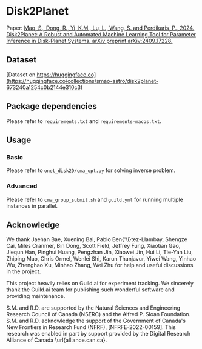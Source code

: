 # Disk2Planet
Paper: [Mao, S., Dong, R., Yi, K.M., Lu, L., Wang, S. and Perdikaris, P., 2024. Disk2Planet: A Robust and Automated Machine Learning Tool for Parameter Inference in Disk-Planet Systems. arXiv preprint arXiv:2409.17228.](https://arxiv.org/abs/2409.17228)

## Dataset
[Dataset on https://huggingface.co](https://huggingface.co/collections/smao-astro/disk2planet-673240a1254c0b2144e310c3)

## Package dependencies
Please refer to `requirements.txt` and `requirements-macos.txt`.
## Usage
### Basic
Please refer to `onet_disk2D/cma_opt.py` for solving inverse problem.
### Advanced
Please refer to `cma_group_submit.sh` and `guild.yml` for running multiple instances in parallel.

## Acknowledge 
We thank Jaehan Bae, Xuening Bai, Pablo Ben{\'\i}tez-Llambay, Shengze Cai, Miles Cranmer, Bin Dong, Scott Field, Jeffrey Fung, Xiaotian Gao, Jiequn Han, Pinghui Huang, Pengzhan Jin, Xiaowei Jin, Hui Li, Tie-Yan Liu, Zhiping Mao, Chris Ormel, Wenlei Shi, Karun Thanjavur, Yiwei Wang, Yinhao Wu, Zhenghao Xu, Minhao Zhang, Wei Zhu for help and useful discussions in the project.

This project heavily relies on Guild.ai for experiment tracking. We sincerely thank the Guild.ai team for publishing such wonderful software and providing maintenance.

S.M. and R.D. are supported by the Natural Sciences and Engineering Research Council of Canada (NSERC) and the Alfred P. Sloan Foundation. S.M. and R.D. acknowledge the support of the Government of Canada's New Frontiers in Research Fund (NFRF), [NFRFE-2022-00159].
This research was enabled in part by support provided by the Digital Research Alliance of Canada \url{alliance.can.ca}.
